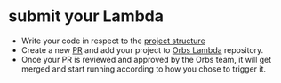 # submit your Lambda

- Write your code in respect to the [project structure](./putting-it-all-together.md)
- Create a new [PR](https://docs.github.com/en/github/collaborating-with-pull-requests) and add your project to [Orbs Lambda](https://github.com/orbs-network/orbs-lambda) repository.
- Once your PR is reviewed and approved by the Orbs team, it will get merged and start running according to how you chose to trigger it.



